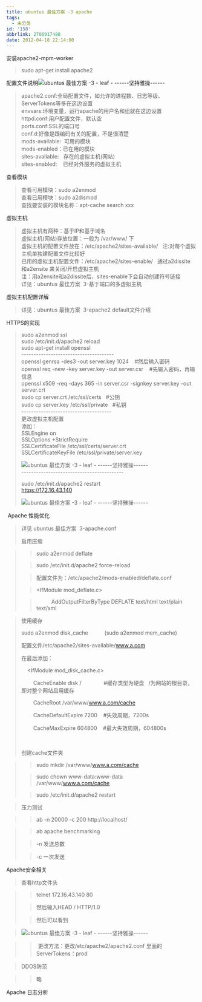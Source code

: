 ```yaml
---
title: ubuntus 最佳方案 -3 apache
tags:
  - 未分类
id: '158'
abbrlink: 2706917480
date: 2012-04-18 22:14:00
---
```


安装apache2-mpm-worker  

> sudo apt-get install apache2

  
配置文件说明![ubuntus 最佳方案 -3 - leaf - ------坚持雅操------](http://img2.ph.126.net/rjDrEcnNpCK8qcSGcrkM1A==/2500060743161473472.jpg "ubuntus 最佳方案 -3 - leaf - ------坚持雅操------")  

> apache2.conf:全局配置文件，如允许的进程数、日志等级、ServerTokens等多在这边设置  
> envvars:环境变量，运行apache的用户名和组就在这边设置  
> httpd.conf:用户配置文件，默认空  
> ports.conf:SSL的端口号  
> conf.d:好像是跟编码有关的配置，不是很清楚  
> mods-available:  可用的模块  
> mods-enabled：已在用的模块  
> sites-available:   存在的虚拟主机(网站)  
> sites-enabled:    已经对外服务的虚拟主机

  
查看模块  

> 查看可用模块：sudo a2enmod  
> 查看已用模块：sudo a2dismod  
> 查找要安装的模块名称：apt-cache search xxx

  
虚拟主机  

> 虚拟主机有两种：基于IP和基于域名  
> 虚拟主机(网站)存放位置：一般为 /var/www/ 下  
> 虚拟主机的配置文件放在：/etc/apache2/sites-available/   注:对每个虚拟主机单独建配置文件比较好  
> 已用的虚拟主机配置文件：/etc/apache2/sites-enable/   通过a2dissite 和a2ensite 来关闭/开启虚拟主机  
> 注：用a2ensite和a2dissite后，sites-enable下会自动创建符号链接  
> 详见：ubuntus 最佳方案  3-基于端口的多虚拟主机

  
虚拟主机配置详解  

> 详见：ubuntus 最佳方案  3-apache2 default文件介绍

  

HTTPS的实现  

> sudo a2enmod ssl  
> sudo /etc/init.d/apache2 reload  
> sudo apt-get install openssl  
> \--------------------------------------  
> openssl genrsa -des3 -out server.key 1024    #然后输入密码  
> openssl req -new -key server.key -out server.csr    #先输入密码，再输信息  
> openssl x509 -req -days 365 -in server.csr -signkey server.key -out server.crt  
> sudo cp server.crt /etc/ssl/certs   #公钥  
> sudo cp server.key /etc/ssl/private   #私钥  
> \-------------------------------------  
> 更改虚拟主机配置  
> 添加：  
> SSLEngine on  
> SSLOptions +StrictRequire  
> SSLCertificateFile /etc/ssl/certs/server.crt  
> SSLCertificateKeyFile /etc/ssl/private/server.key  
> 
> ![ubuntus 最佳方案 -3 - leaf - ------坚持雅操------](http://img1.ph.126.net/EWKDYD0fPBHsN0y_3ZXbLA==/2824601391308859841.jpg "ubuntus 最佳方案 -3 - leaf - ------坚持雅操------")  
> \------------------------------------------  
> 
> sudo /etc/init.d/apache2 restart  
> https://172.16.43.140  
> 
> ![ubuntus 最佳方案 -3 - leaf - ------坚持雅操------](http://img2.ph.126.net/vcjije7yiPpC1kYykPBB0w==/110619665864714502.jpg "ubuntus 最佳方案 -3 - leaf - ------坚持雅操------")

 Apache 性能优化

> 详见 ubuntus 最佳方案  3-apache.conf
> 
>   
> 
> 启用压缩

> > sudo a2enmod deflate
> 
> > sudo /etc/init.d/apache2 force-reload
> 
> > 配置文件为：/etc/apache2/mods-enabled/deflate.conf
> 
> > <IfModule mod\_deflate.c>
> 
> >           AddOutputFilterByType DEFLATE text/html text/plain text/xml
> 
> > </IfModule>

>   
> 
> 使用缓存
> 
> sudo a2enmod disk\_cache           (sudo a2enmod mem\_cache)
> 
> 配置文件/etc/apache2/sites-available/www.a.com
> 
> 在最后添加：
> 
>     <IfModule mod\_disk\_cache.c>
> 
>         CacheEnable disk /               #缓存类型为硬盘   /为网站的根目录，即对整个网站启用缓存
> 
>         CacheRoot /var/www/www.a.com/cache
> 
>         CacheDefaultExpire 7200    #失效周期，7200s
> 
>         CacheMaxExpire 604800    #最大失效周期，604800s
> 
>     </IfModule>
> 
> 创建cache文件夹

> > sudo mkdir /var/www/www.a.com/cache
> 
> > sudo chown www-data:www-data /var/www/www.a.com/cache
> 
> > sudo /etc/init.d/apache2 restart

>   
> 
> 压力测试

> > ab -n 20000 -c 200 http://localhost/

> > ab apache benchmarking
> 
> > \-n 发送总数
> 
> > \-c 一次发送
> 
> >   

Apache安全相关  

> 查看http文件头

> > telnet 172.16.43.140 80 
> 
> > 然后输入HEAD / HTTP/1.0 
> 
> > 然后可以看到

> ![ubuntus 最佳方案 -3 - leaf - ------坚持雅操------](http://img6.ph.126.net/MA9PPoapzN4loDA5xqZ5_A==/605452674922044526.jpg "ubuntus 最佳方案 -3 - leaf - ------坚持雅操------")

> >  更改方法：更改/etc/apache2/apache2.conf 里面的ServerTokens：prod 

>   
> 
> DDOS防范

> > 略

>   

Apache 日志分析  

>   
> 
>   
> 
>